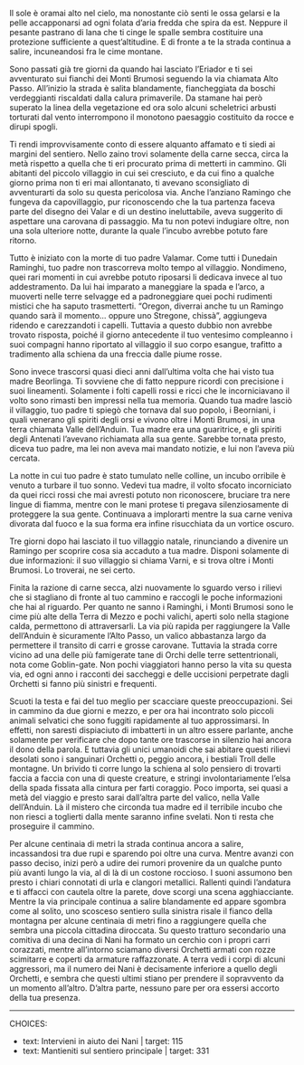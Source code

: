 <!--CHAPTER_ID:1-->
<!--TITLE:L'Alto Passo-->
<!--IMAGE:images/1.png|Mappa dell'Alto Passo-->

Il sole è oramai alto nel cielo, ma nonostante ciò senti le ossa gelarsi e la pelle accapponarsi ad ogni folata d’aria fredda che spira da est. Neppure il pesante pastrano di lana che ti cinge le spalle sembra costituire una protezione sufficiente a quest’altitudine. E di fronte a te la strada continua a salire, incuneandosi fra le cime montane.

Sono passati già tre giorni da quando hai lasciato l’Eriador e ti sei avventurato sui fianchi dei Monti Brumosi seguendo la via chiamata Alto Passo. All’inizio la strada è salita blandamente, fiancheggiata da boschi verdeggianti riscaldati dalla calura primaverile. Da stamane hai però superato la linea della vegetazione ed ora solo alcuni scheletrici arbusti torturati dal vento interrompono il monotono paesaggio costituito da rocce e dirupi spogli.

Ti rendi improvvisamente conto di essere alquanto affamato e ti siedi ai margini del sentiero. Nello zaino trovi solamente della carne secca, circa la metà rispetto a quella che ti eri procurato prima di metterti in cammino. Gli abitanti del piccolo villaggio in cui sei cresciuto, e da cui fino a qualche giorno prima non ti eri mai allontanato, ti avevano sconsigliato di avventurarti da solo su questa pericolosa via. Anche l’anziano Ramingo che fungeva da capovillaggio, pur riconoscendo che la tua partenza faceva parte del disegno dei Valar e di un destino ineluttabile, aveva suggerito di aspettare una carovana di passaggio. Ma tu non potevi indugiare oltre, non una sola ulteriore notte, durante la quale l’incubo avrebbe potuto fare ritorno.

Tutto è iniziato con la morte di tuo padre Valamar. Come tutti i Dunedain Raminghi, tuo padre non trascorreva molto tempo al villaggio. Nondimeno, quei rari momenti in cui avrebbe potuto riposarsi li dedicava invece al tuo addestramento. Da lui hai imparato a maneggiare la spada e l’arco, a muoverti nelle terre selvagge ed a padroneggiare quei pochi rudimenti mistici che ha saputo trasmetterti.
“Oregon, diverrai anche tu un Ramingo quando sarà il momento… oppure uno Stregone, chissà”, aggiungeva ridendo e carezzandoti i capelli. Tuttavia a questo dubbio non avrebbe trovato risposta, poiché il giorno antecedente il tuo ventesimo compleanno i suoi compagni hanno riportato al villaggio il suo corpo esangue, trafitto a tradimento alla schiena da una freccia dalle piume rosse.

Sono invece trascorsi quasi dieci anni dall’ultima volta che hai visto tua madre Beorlinga. Ti sovviene che di fatto neppure ricordi con precisione i suoi lineamenti. Solamente i folti capelli rossi e ricci che le incorniciavano il volto sono rimasti ben impressi nella tua memoria. Quando tua madre lasciò il villaggio, tuo padre ti spiegò che tornava dal suo popolo, i Beorniani, i quali venerano gli spiriti degli orsi e vivono oltre i Monti Brumosi, in una terra chiamata Valle dell’Anduin. Tua madre era una guaritrice, e gli spiriti degli Antenati l’avevano richiamata alla sua gente. Sarebbe tornata presto, diceva tuo padre, ma lei non aveva mai mandato notizie, e lui non l’aveva più cercata.

La notte in cui tuo padre è stato tumulato nelle colline, un incubo orribile è venuto a turbare il tuo sonno. Vedevi tua madre, il volto sfocato incorniciato da quei ricci rossi che mai avresti potuto non riconoscere, bruciare tra nere lingue di fiamma, mentre con le mani protese ti pregava silenziosamente di proteggere la sua gente. Continuava a implorarti mentre la sua carne veniva divorata dal fuoco e la sua forma era infine risucchiata da un vortice oscuro.

Tre giorni dopo hai lasciato il tuo villaggio natale, rinunciando a divenire un Ramingo per scoprire cosa sia accaduto a tua madre. Disponi solamente di due informazioni: il suo villaggio si chiama Varni, e si trova oltre i Monti Brumosi. Lo troverai, ne sei certo.

Finita la razione di carne secca, alzi nuovamente lo sguardo verso i rilievi che si stagliano di fronte al tuo cammino e raccogli le poche informazioni che hai al riguardo. Per quanto ne sanno i Raminghi, i Monti Brumosi sono le cime più alte della Terra di Mezzo e pochi valichi, aperti solo nella stagione calda, permettono di attraversarli. La via più rapida per raggiungere la Valle dell’Anduin è sicuramente l’Alto Passo, un valico abbastanza largo da permettere il transito di carri e grosse carovane. Tuttavia la strada corre vicino ad una delle più famigerate tane di Orchi delle terre settentrionali, nota come Goblin-gate. Non pochi viaggiatori hanno perso la vita su questa via, ed ogni anno i racconti dei saccheggi e delle uccisioni perpetrate dagli Orchetti si fanno più sinistri e frequenti.

Scuoti la testa e fai del tuo meglio per scacciare queste preoccupazioni. Sei in cammino da due giorni e mezzo, e per ora hai incontrato solo piccoli animali selvatici che sono fuggiti rapidamente al tuo approssimarsi. In effetti, non saresti dispiaciuto di imbatterti in un altro essere parlante, anche solamente per verificare che dopo tante ore trascorse in silenzio hai ancora il dono della parola. E tuttavia gli unici umanoidi che sai abitare questi rilievi desolati sono i sanguinari Orchetti o, peggio ancora, i bestiali Troll delle montagne. Un brivido ti corre lungo la schiena al solo pensiero di trovarti faccia a faccia con una di queste creature, e stringi involontariamente l’elsa della spada fissata alla cintura per farti coraggio. Poco importa, sei quasi a metà del viaggio e presto sarai dall’altra parte del valico, nella Valle dell’Anduin. Là il mistero che circonda tua madre ed il terribile incubo che non riesci a toglierti dalla mente saranno infine svelati. Non ti resta che proseguire il cammino.

Per alcune centinaia di metri la strada continua ancora a salire, incassandosi tra due rupi e sparendo poi oltre una curva. Mentre avanzi con passo deciso, inizi però a udire dei rumori provenire da un qualche punto più avanti lungo la via, al di là di un costone roccioso. I suoni assumono ben presto i chiari connotati di urla e clangori metallici. Rallenti quindi l’andatura e ti affacci con cautela oltre la parete, dove scorgi una scena agghiacciante. Mentre la via principale continua a salire blandamente ed appare sgombra come al solito, uno scosceso sentiero sulla sinistra risale il fianco della montagna per alcune centinaia di metri fino a raggiungere quella che sembra una piccola cittadina diroccata. Su questo tratturo secondario una comitiva di una decina di Nani ha formato un cerchio con i propri carri corazzati, mentre all’intorno sciamano diversi Orchetti armati con rozze scimitarre e coperti da armature raffazzonate. A terra vedi i corpi di alcuni aggressori, ma il numero dei Nani è decisamente inferiore a quello degli Orchetti, e sembra che questi ultimi stiano per prendere il sopravvento da un momento all’altro. D’altra parte, nessuno pare per ora essersi accorto della tua presenza.

<!--IMAGE:images/placeholder_nani_assediati.jpg|Nani assediati dagli Orchi presso rovine montane-->

---
CHOICES:
- text: Intervieni in aiuto dei Nani | target: 115
- text: Mantieniti sul sentiero principale | target: 331